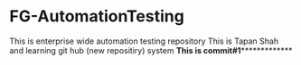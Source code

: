 # FG-AutomationTesting
This is enterprise wide automation testing repository
This is Tapan Shah and learning git hub (new repositiry) system
******This is commit#1*******************
